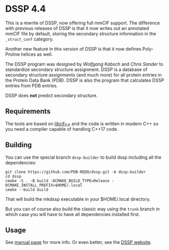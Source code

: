 DSSP 4.4
========

This is a rewrite of DSSP, now offering full mmCIF support. The difference
with previous releases of DSSP is that it now writes out an annotated mmCIF
file by default, storing the secondary structure information in the
`_struct_conf` category.

Another new feature in this version of DSSP is that it now defines
Poly-Proline helices as well.

The DSSP program was designed by _Wolfgang Kabsch_ and _Chris Sander_ to
standardize secondary structure assignment. DSSP is a database of secondary
structure assignments (and much more) for all protein entries in the Protein
Data Bank (PDB). DSSP is also the program that calculates DSSP entries from
PDB entries.

DSSP does **not** predict secondary structure.

Requirements
------------

The tools are based on [libcif++](https://github.com/PDB-REDO/libcifpp)
and the code is written in modern C++ so you need a compiler capable
of handling C++17 code.

Building
--------

You can use the special branch `dssp-builder` to build dssp including all the
dependencies:


```console
git clone https://github.com/PDB-REDO/dssp.git -b dssp-builder
cd dssp
cmake -S . -B build -DCMAKE_BUILD_TYPE=Release -DCMAKE_INSTALL_PREFIX=$HOME/.local
cmake --build build
```

That will build the mkdssp executable in your $HOME/.local directory.

But you can of course also build the classic way using the `trunk` branch in
which case you will have to have all dependencies installed first.

Usage
-----

See [manual page](doc/mkdssp.md) for more info. Or even better, see the [DSSP website](https://pdb-redo.eu/dssp).
